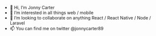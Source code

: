 - 👋 Hi, I’m Jonny Carter
- 👀 I’m interested in all things web / mobile
- 💞️ I’m looking to collaborate on anything React / React Native / Node / Laravel 
- 📫 You can find me on twitter @jonnycarter89

<!---
minimatrix/minimatrix is a ✨ special ✨ repository because its `README.md` (this file) appears on your GitHub profile.
You can click the Preview link to take a look at your changes.
--->
